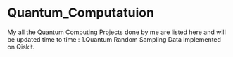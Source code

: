 # Quantum_Computatuion
My all the Quantum Computing Projects done by me are listed here and will be updated time to time :
1.Quantum Random Sampling Data implemented on Qiskit.
